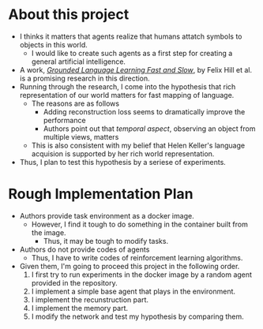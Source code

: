 # About this project
- I thinks it matters that agents realize that humans attatch symbols to objects in this world.
  - I would like to create such agents as a first step for creating a general artificial intelligence.
- A work, *[Grounded Language Learning Fast and Slow](https://arxiv.org/abs/2009.01719)*, by Felix Hill et al. is a promising research in this direction.
- Running through the research, I come into the hypothesis that rich representation of our world matters for fast mapping of language.
  - The reasons are as follows
    - Adding reconstruction loss seems to dramatically improve the performance
    - Authors point out that *temporal aspect*, observing an object from multiple views, matters
  - This is also consistent with my belief that Helen Keller's language acquision is supported by her rich world representation.
- Thus, I plan to test this hypothesis by a seriese of experiments.

# Rough Implementation Plan
- Authors provide task environment as a docker image.
  - However, I find it tough to do something in the container built from the image.
    - Thus, it may be tough to modify tasks.
- Authors do not provide codes of agents
  - Thus, I have to write codes of reinforcement learning algorithms.
- Given them, I'm going to proceed this project in the following order.
    1. I first try to run experiments in the docker image by a random agent provided in the repository.
    2. I implement a simple base agent that plays in the environment.
    3. I implement the recunstruction part.
    4. I implement the memory part.
    5. I modify the network and test my hypothesis by comparing them.